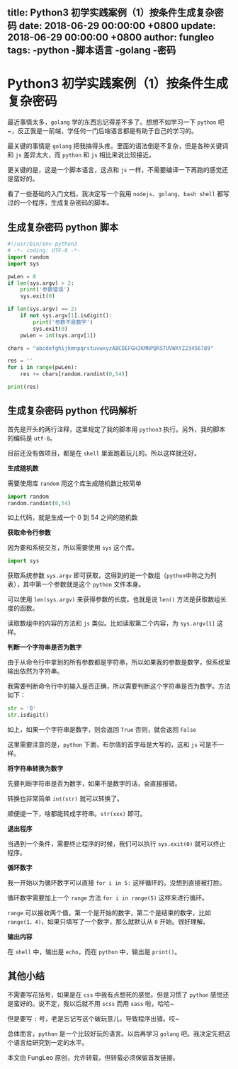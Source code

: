 title: Python3 初学实践案例（1）按条件生成复杂密码
date: 2018-06-29 00:00:00 +0800
update: 2018-06-29 00:00:00 +0800
author: fungleo
tags:
    -python
    -脚本语言
    -golang
    -密码
---

# Python3 初学实践案例（1）按条件生成复杂密码

最近事情太多，`golang` 学的东西忘记得差不多了。想想不如学习一下 `python` 吧~，反正我是一前端，学任何一门后端语言都是有助于自己的学习的。

最关键的事情是 `golang` 把我搞得头疼。里面的语法倒是不复杂，但是各种关键词和 `js` 差异太大，而 `python` 和 `js` 相比来说比较接近。

更关键的是，这是一个脚本语言，这点和 `js` 一样，不需要编译一下再跑的感觉还是蛮好的。

看了一些基础的入门文档，我决定写一个我用 `nodejs`、`golang`、`bash shell` 都写过的一个程序，生成复杂密码的脚本。

## 生成复杂密码 python 脚本

```python
#!/usr/bin/env python3
# -*- coding: UTF-8 -*-
import random
import sys

pwLen = 8
if len(sys.argv) > 2:
    print('参数错误')
    sys.exit(0)

if len(sys.argv) == 2:
    if not sys.argv[1].isdigit():
        print('参数不是数字')
        sys.exit(0)
    pwLen = int(sys.argv[1])

chars = "abcdefghijkmnpqrstuvwxyzABCDEFGHJKMNPQRSTUVWXYZ23456789"

res = ''
for i in range(pwLen):
    res += chars[random.randint(0,54)]

print(res)
```

## 生成复杂密码 python 代码解析

首先是开头的两行注释，这里规定了我的脚本用 `python3` 执行。另外，我的脚本的编码是 `utf-8`。

目前还没有做项目，都是在 `shell` 里面跑着玩儿的。所以这样就还好。

**生成随机数**

需要使用库 `random` 用这个库生成随机数比较简单

```python
import random
random.randint(0,54)
```
如上代码，就是生成一个 0 到 54 之间的随机数

**获取命令行参数**

因为要和系统交互，所以需要使用 `sys` 这个库。

```python
import sys
```

获取系统参数 `sys.argv` 即可获取，这得到的是一个数组（`python`中称之为列表），其中第一个参数就是这个 `python` 文件本身。

可以使用 `len(sys.argv)` 来获得参数的长度。也就是说 `len()` 方法是获取数组长度的函数。

读取数组中的内容的方法和 `js` 类似。比如读取第二个内容，为 `sys.argv[1]` 这样。

**判断一个字符串是否为数字**

由于从命令行中拿到的所有参数都是字符串，所以如果我的参数是数字，但系统里输出依然为字符串。

我需要判断命令行中的输入是否正确，所以需要判断这个字符串是否为数字。方法如下：

```python
str = '0'
str.isdigit()
```
如上，如果一个字符串是数字，则会返回 `True` 否则，就会返回 `False`

这里需要注意的是，`python` 下面，布尔值的首字母是大写的，这和 `js` 可是不一样。

**将字符串转换为数字**

先要判断字符串是否为数字，如果不是数字的话，会直接报错。

转换也非常简单 `int(str)` 就可以转换了。

顺便提一下，啥都能转成字符串。`str(xxx)` 即可。

**退出程序**

当遇到一个条件，需要终止程序的时候，我们可以执行 `sys.exit(0)` 就可以终止程序。

**循环数字**

我一开始以为循环数字可以直接 `for i in 5:` 这样循环的。没想到直接被打脸。

循环数字需要加上一个 `range` 方法 `for i in range(5)` 这样来进行循环。

`range` 可以接收两个值，第一个是开始的数字，第二个是结束的数字，比如 `range(1，4)`，如果只填写了一个数字，那么就默认从 `0` 开始。很好理解。

**输出内容**

在 `shell` 中，输出是 `echo`，而在 `python` 中，输出是 `print()`。

## 其他小结

不需要写花括号，如果是在 `css` 中我有点想死的感觉。但是习惯了 `python` 感觉还是蛮好的。说不定，我以后就不用 `scss` 而用 `sass` 啦，哈哈~

但是要写 `:` 号，老是忘记写这个破玩意儿，导致程序出错。哎~

总体而言，`python` 是一个比较好玩的语言。以后再学习 `golang` 吧。我决定先把这个语言给研究到一定的水平。

本文由 FungLeo 原创，允许转载，但转载必须保留首发链接。




